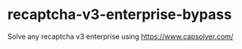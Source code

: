 # recaptcha-v3-enterprise-bypass
Solve any recaptcha v3 enterprise using https://www.capsolver.com/



                           